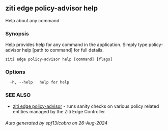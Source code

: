 ## ziti edge policy-advisor help

Help about any command

### Synopsis

Help provides help for any command in the application.
Simply type policy-advisor help [path to command] for full details.

```
ziti edge policy-advisor help [command] [flags]
```

### Options

```
  -h, --help   help for help
```

### SEE ALSO

* [ziti edge policy-advisor](../policy-advisor.md)	 - runs sanity checks on various policy related entities managed by the Ziti Edge Controller

###### Auto generated by spf13/cobra on 26-Aug-2024
